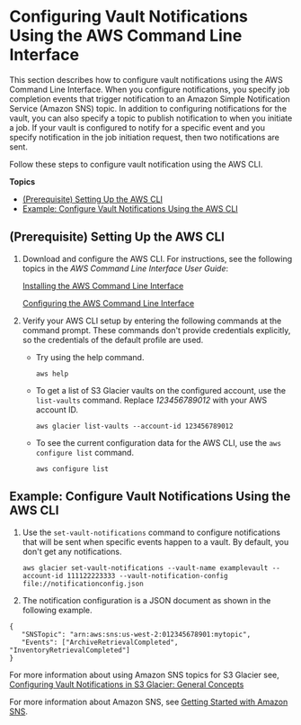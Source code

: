 # Configuring Vault Notifications Using the AWS Command Line Interface<a name="configuring-notifications-cli"></a>

This section describes how to configure vault notifications using the AWS Command Line Interface\. When you configure notifications, you specify job completion events that trigger notification to an Amazon Simple Notification Service \(Amazon SNS\) topic\. In addition to configuring notifications for the vault, you can also specify a topic to publish notification to when you initiate a job\. If your vault is configured to notify for a specific event and you specify notification in the job initiation request, then two notifications are sent\. 

Follow these steps to configure vault notification using the AWS CLI\.

**Topics**
+ [\(Prerequisite\) Setting Up the AWS CLI](#Creating-Vaults-CLI-Setup)
+ [Example: Configure Vault Notifications Using the AWS CLI](#Configure-Vault-Notifications-CLI-Implementation)

## \(Prerequisite\) Setting Up the AWS CLI<a name="Creating-Vaults-CLI-Setup"></a>

1. Download and configure the AWS CLI\. For instructions, see the following topics in the *AWS Command Line Interface User Guide*: 

    [Installing the AWS Command Line Interface](https://docs.aws.amazon.com/cli/latest/userguide/installing.html) 

   [Configuring the AWS Command Line Interface](https://docs.aws.amazon.com/cli/latest/userguide/cli-chap-getting-started.html)

1. Verify your AWS CLI setup by entering the following commands at the command prompt\. These commands don't provide credentials explicitly, so the credentials of the default profile are used\.
   + Try using the help command\.

     ```
     aws help
     ```
   + To get a list of S3 Glacier vaults on the configured account, use the `list-vaults` command\. Replace *123456789012* with your AWS account ID\.

     ```
     aws glacier list-vaults --account-id 123456789012
     ```
   + To see the current configuration data for the AWS CLI, use the `aws configure list` command\.

     ```
     aws configure list
     ```

## Example: Configure Vault Notifications Using the AWS CLI<a name="Configure-Vault-Notifications-CLI-Implementation"></a>

1. Use the `set-vault-notifications` command to configure notifications that will be sent when specific events happen to a vault\. By default, you don't get any notifications\.

   ```
   aws glacier set-vault-notifications --vault-name examplevault --account-id 111122223333 --vault-notification-config file://notificationconfig.json
   ```

1.  The notification configuration is a JSON document as shown in the following example\. 

   ```
   {    
      "SNSTopic": "arn:aws:sns:us-west-2:012345678901:mytopic",    
      "Events": ["ArchiveRetrievalCompleted", "InventoryRetrievalCompleted"] 
   }
   ```

   For more information about using Amazon SNS topics for S3 Glacier see, [Configuring Vault Notifications in S3 Glacier: General Concepts](configuring-notifications.html#configuring-notifications.general)

   For more information about Amazon SNS, see [Getting Started with Amazon SNS](https://docs.aws.amazon.com/sns/latest/gsg/Welcome.html)\.